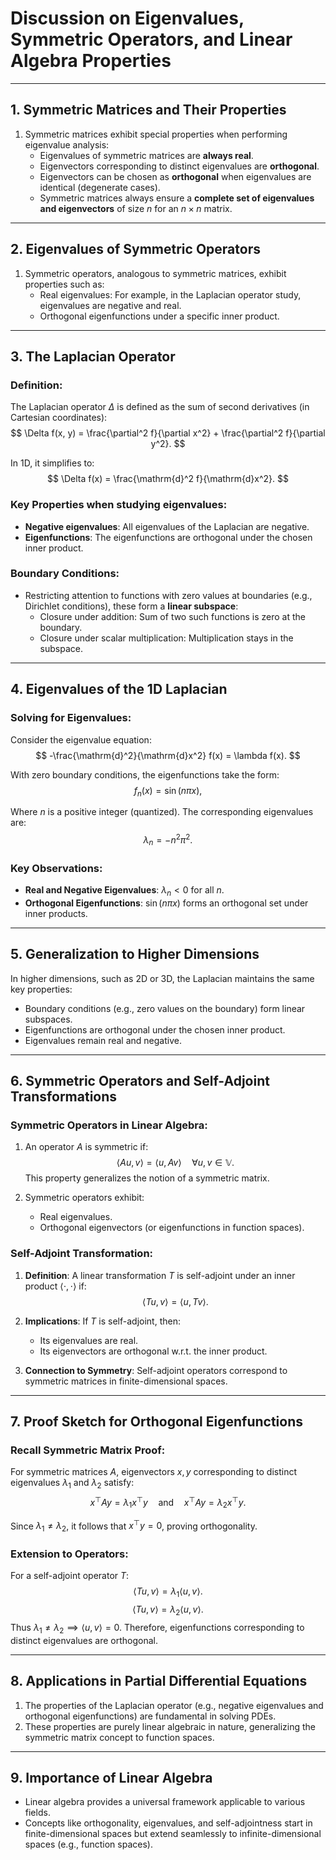 # Discussion on Eigenvalues, Symmetric Operators, and Linear Algebra Properties  

---

## 1. Symmetric Matrices and Their Properties  

1. Symmetric matrices exhibit special properties when performing eigenvalue analysis:
   - Eigenvalues of symmetric matrices are **always real**.
   - Eigenvectors corresponding to distinct eigenvalues are **orthogonal**.
   - Eigenvectors can be chosen as **orthogonal** when eigenvalues are identical (degenerate cases).
   - Symmetric matrices always ensure a **complete set of eigenvalues and eigenvectors** of size $n$ for an $n \times n$ matrix.

---

## 2. Eigenvalues of Symmetric Operators  

1. Symmetric operators, analogous to symmetric matrices, exhibit properties such as:
   - Real eigenvalues: For example, in the Laplacian operator study, eigenvalues are negative and real.
   - Orthogonal eigenfunctions under a specific inner product.

---

## 3. The Laplacian Operator  

### Definition:
The Laplacian operator $\Delta$ is defined as the sum of second derivatives (in Cartesian coordinates):
$$
\Delta f(x, y) = \frac{\partial^2 f}{\partial x^2} + \frac{\partial^2 f}{\partial y^2}.
$$

In 1D, it simplifies to:
$$
\Delta f(x) = \frac{\mathrm{d}^2 f}{\mathrm{d}x^2}.
$$

### Key Properties when studying eigenvalues:
- **Negative eigenvalues**: All eigenvalues of the Laplacian are negative.
- **Eigenfunctions**: The eigenfunctions are orthogonal under the chosen inner product.

### Boundary Conditions:
- Restricting attention to functions with zero values at boundaries (e.g., Dirichlet conditions), these form a **linear subspace**:
  - Closure under addition: Sum of two such functions is zero at the boundary.
  - Closure under scalar multiplication: Multiplication stays in the subspace.

---

## 4. Eigenvalues of the 1D Laplacian  

### Solving for Eigenvalues:
Consider the eigenvalue equation:
$$
-\frac{\mathrm{d}^2}{\mathrm{d}x^2} f(x) = \lambda f(x).
$$

With zero boundary conditions, the eigenfunctions take the form:
$$
f_n(x) = \sin(n \pi x),
$$

Where $n$ is a positive integer (quantized). The corresponding eigenvalues are:
$$
\lambda_n = -n^2 \pi^2.
$$

### Key Observations:
- **Real and Negative Eigenvalues**: $\lambda_n < 0$ for all $n$.
- **Orthogonal Eigenfunctions**: $\sin(n \pi x)$ forms an orthogonal set under inner products.

---

## 5. Generalization to Higher Dimensions  

In higher dimensions, such as 2D or 3D, the Laplacian maintains the same key properties:
- Boundary conditions (e.g., zero values on the boundary) form linear subspaces.
- Eigenfunctions are orthogonal under the chosen inner product.
- Eigenvalues remain real and negative.

---

## 6. Symmetric Operators and Self-Adjoint Transformations  

### Symmetric Operators in Linear Algebra:
1. An operator $A$ is symmetric if:
   $$
   \langle A u, v \rangle = \langle u, A v \rangle \quad \forall u, v \in \mathbb{V}.
   $$
   This property generalizes the notion of a symmetric matrix.

2. Symmetric operators exhibit:
   - Real eigenvalues.
   - Orthogonal eigenvectors (or eigenfunctions in function spaces).

### Self-Adjoint Transformation:
1. **Definition**:
    A linear transformation $T$ is self-adjoint under an inner product $\langle \cdot, \cdot \rangle$ if:
    $$
    \langle T u, v \rangle = \langle u, T v \rangle.
    $$
  
2. **Implications**: If $T$ is self-adjoint, then:
   - Its eigenvalues are real.
   - Its eigenvectors are orthogonal w.r.t. the inner product.

3. **Connection to Symmetry**: Self-adjoint operators correspond to symmetric matrices in finite-dimensional spaces.

---

## 7. Proof Sketch for Orthogonal Eigenfunctions  

### Recall Symmetric Matrix Proof:
For symmetric matrices $A$, eigenvectors $x, y$ corresponding to distinct eigenvalues $\lambda_1$ and $\lambda_2$ satisfy:
$$
x^\top A y = \lambda_1 x^\top y \quad \text{and} \quad x^\top A y = \lambda_2 x^\top y.
$$

Since $\lambda_1 \neq \lambda_2$, it follows that $x^\top y = 0$, proving orthogonality.

### Extension to Operators:
For a self-adjoint operator $T$:
$$
\langle T u, v \rangle = \lambda_1 \langle u, v \rangle.
$$
$$
\langle T u, v \rangle = \lambda_2 \langle u, v \rangle.
$$
Thus $\lambda_1 \neq \lambda_2 \implies \langle u, v \rangle = 0$. Therefore, eigenfunctions corresponding to distinct eigenvalues are orthogonal.

---

## 8. Applications in Partial Differential Equations  

1. The properties of the Laplacian operator (e.g., negative eigenvalues and orthogonal eigenfunctions) are fundamental in solving PDEs.
2. These properties are purely linear algebraic in nature, generalizing the symmetric matrix concept to function spaces.

---

## 9. Importance of Linear Algebra  

- Linear algebra provides a universal framework applicable to various fields.
- Concepts like orthogonality, eigenvalues, and self-adjointness start in finite-dimensional spaces but extend seamlessly to infinite-dimensional spaces (e.g., function spaces).